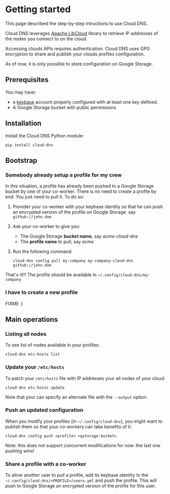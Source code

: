 # Getting started

This page described the step-by-step intructions to use Cloud DNS.

Cloud DNS leverages [Apache LibCloud](https://libcloud.apache.org/) library to retrieve IP addresses of the nodes you connect to on the cloud.

Accessing clouds APIs requires authentication. Cloud DNS uses GPG encryption to share and publish your clouds profiles configuration.

As of now, it is only possible to store configuration on Google Storage.

## Prerequisites

You may have:
* a [keybase](https://keybase.io) account properly configured with at least one key defined.
* A Google Storage bucket with public permissions

## Installation

Install the Cloud DNS Python module:

```shell
pip install cloud-dns
```

## Bootstrap

### Somebody already setup a profile for my crew

In this situation, a profile has already been pushed to a Google Storage bucket by one of your co-worker. There is no need to create a profile by end. You just need to pull it. To do so:

1. Provider your co-worker with your keybase identity so that he can push an encrypted version of the profile on Google Storage. say `github://john.doe`
1. Ask your co-worker to give you:
    * The Google Storage **bucket name**, say *acme-cloud-dns*
    * The **profile name** to pull, say *acme*
1. Run the following command:

    ```shell
    cloud-dns config pull my-company my-company-cloud-dns github://john.doe
    ```

That's it!!! The profile should be available in `~/.config/cloud-dns/my-company`

### I have to create a new profile

FIXME :)

## Main operations

### Listing all nodes

To see list of nodes available in your profiles:

```shell
cloud-dns etc-hosts list
```

### Update your `/etc/hosts`

To patch your `/etc/hosts` file with IP addresses your all nodes of your cloud:

```
cloud-dns etc-hosts update
```

Note that your can specify an alternate file with the `--output` option.

### Push an updated configuration

When you modify your profiles (in `~/.config/cloud-dns`), you might want to publish them so that your co-workers can take benefits of it:

```shell
cloud-dns config push <profile> <gstorage-bucket>
```

Note: this does not support concurrent modifications for now: the last one pushing wins!

### Share a profile with a co-worker

To allow another user to *pull* a profile, add its keybase identity to the `~/.config/cloud-dns/<PROFILE>/users.yml` and *push* the profile. This will push to Google Storage an encrypted version of the profile for this user.
